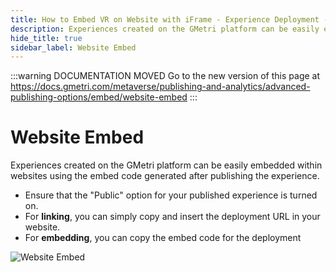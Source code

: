 ```yaml
---
title: How to Embed VR on Website with iFrame - Experience Deployment - GMetri XR Platform
description: Experiences created on the GMetri platform can be easily embedded within websites using the embed code generated after publishing the experience - Tutorials on GMetri Documentation
hide_title: true
sidebar_label: Website Embed
---
```


<head>
  <link rel="canonical" href="https://docs.gmetri.com/metaverse/publishing-and-analytics/advanced-publishing-options/embed/website-embed" />
</head>

:::warning DOCUMENTATION MOVED
Go to the new version of this page at https://docs.gmetri.com/metaverse/publishing-and-analytics/advanced-publishing-options/embed/website-embed
:::

# Website Embed

Experiences created on the GMetri platform can be easily embedded within websites using the embed code generated after publishing the experience.

* Ensure that the "Public" option for your published experience is turned on.
* For **linking**, you can simply copy and insert the deployment URL in your website.
* For **embedding**, you can copy the embed code for the deployment

![Website Embed](https://s.vrgmetri.com/image/q_90/gb-web/portal-docs/assets/img/screenshots/website_embed.png "website embed")

